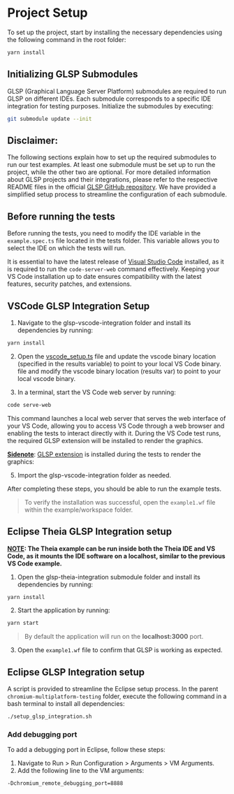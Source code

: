 # Project Setup

To set up the project, start by installing the necessary dependencies using the following command in the root folder:

```sh
yarn install
```

## Initializing GLSP Submodules

GLSP (Graphical Language Server Platform) submodules are required to run GLSP on different IDEs. Each submodule corresponds to a specific IDE integration for testing purposes. Initialize the submodules by executing:

```sh
git submodule update --init
```

##  Disclaimer:
The following sections explain how to set up the required submodules to run our test examples. At least one submodule must be set up to run the project, while the other two are optional. For more detailed information about GLSP projects and their integrations, please refer to the respective README files in the official [GLSP GitHub repository](https://github.com/eclipse-glsp/glsp). We have provided a simplified setup process to streamline the configuration of each submodule. 


## Before running the tests
Before running the tests, you need to modify the IDE variable in the `example.spec.ts` file located in the tests folder. This variable allows you to select the IDE on which the tests will run.

It is essential to have the latest release of [Visual Studio Code](https://code.visualstudio.com/) installed, as it is required to run the `code-server-web` command effectively. Keeping your VS Code installation up to date ensures compatibility with the latest features, security patches, and extensions.

## VSCode GLSP Integration Setup

1. Navigate to the glsp-vscode-integration folder and install its dependencies by running:

```sh
yarn install
```

2. Open the [vscode_setup.ts](./tests/vscode_setup.ts) file and update the vscode binary location (specified in the results variable) to point to your local VS Code binary.  file and modify the vscode binary location (results var) to point to your local vscode binary.

3. In a terminal, start the VS Code web server by running:

```sh
code serve-web
```

This command launches a local web server that serves the web interface of your VS Code, allowing you to access VS Code through a web browser and enabling the tests to interact directly with it. During the VS Code test runs, the required GLSP extension will be installed to render the graphics.

<b><u>Sidenote</b></u>: [GLSP extension](https://marketplace.visualstudio.com/items?itemName=Eclipse-GLSP.workflow-web-extension-demo) is installed during the tests to render the graphics:

5. Import the glsp-vscode-integration folder as needed.

After completing these steps, you should be able to run the example tests.

> To verify the installation was successful, open the `example1.wf` file within the example/workspace folder.

## Eclipse Theia GLSP Integration setup

<b><u>NOTE</u>: The Theia example can be run inside both the Theia IDE and VS Code, as it mounts the IDE software on a localhost, similar to the previous VS Code example.</b>

1. Open the glsp-theia-integration submodule folder and install its dependencies by running:

```sh
yarn install
```

2. Start the application by running:

```sh
yarn start
```

> By default the application will run on the <b>localhost:3000</b> port.

3. Open the `example1.wf` file to confirm that GLSP is working as expected.


## Eclipse GLSP Integration setup
A script is provided to streamline the Eclipse setup process. In the parent `chromium-multiplatform-testing` folder, execute the following command in a bash terminal to install all dependencies:

```sh
./setup_glsp_integration.sh
```

### Add debugging port

To add a debugging port in Eclipse, follow these steps:

1. Navigate to Run > Run Configuration > Arguments > VM Arguments.
2. Add the following line to the VM arguments:

```sh
-Dchromium_remote_debugging_port=8888
```

